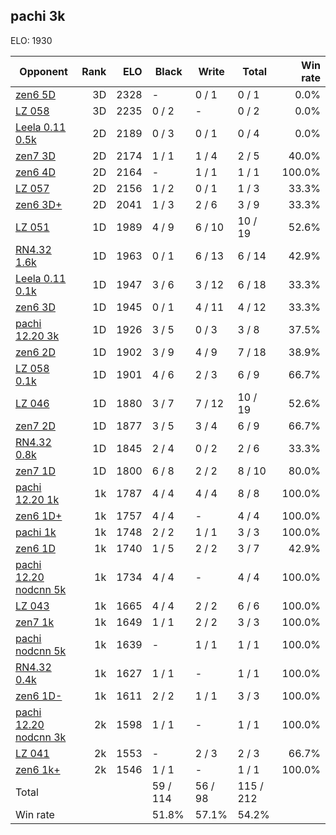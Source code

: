 ## pachi 3k ##

ELO: 1930

Opponent | Rank | ELO | Black | Write | Total | Win rate
---------|-----:|----:|-------|-------|-------|-------:
[zen6 5D](zen6%205D.md) | 3D | 2328 | - | 0 / 1 | 0 / 1 | 0.0%
[LZ 058](LZ%20058.md) | 3D | 2235 | 0 / 2 | - | 0 / 2 | 0.0%
[Leela 0.11 0.5k](Leela%200.11%200.5k.md) | 2D | 2189 | 0 / 3 | 0 / 1 | 0 / 4 | 0.0%
[zen7 3D](zen7%203D.md) | 2D | 2174 | 1 / 1 | 1 / 4 | 2 / 5 | 40.0%
[zen6 4D](zen6%204D.md) | 2D | 2164 | - | 1 / 1 | 1 / 1 | 100.0%
[LZ 057](LZ%20057.md) | 2D | 2156 | 1 / 2 | 0 / 1 | 1 / 3 | 33.3%
[zen6 3D+](zen6%203D+.md) | 2D | 2041 | 1 / 3 | 2 / 6 | 3 / 9 | 33.3%
[LZ 051](LZ%20051.md) | 1D | 1989 | 4 / 9 | 6 / 10 | 10 / 19 | 52.6%
[RN4.32 1.6k](RN4.32%201.6k.md) | 1D | 1963 | 0 / 1 | 6 / 13 | 6 / 14 | 42.9%
[Leela 0.11 0.1k](Leela%200.11%200.1k.md) | 1D | 1947 | 3 / 6 | 3 / 12 | 6 / 18 | 33.3%
[zen6 3D](zen6%203D.md) | 1D | 1945 | 0 / 1 | 4 / 11 | 4 / 12 | 33.3%
[pachi 12.20 3k](pachi%2012.20%203k.md) | 1D | 1926 | 3 / 5 | 0 / 3 | 3 / 8 | 37.5%
[zen6 2D](zen6%202D.md) | 1D | 1902 | 3 / 9 | 4 / 9 | 7 / 18 | 38.9%
[LZ 058 0.1k](LZ%20058%200.1k.md) | 1D | 1901 | 4 / 6 | 2 / 3 | 6 / 9 | 66.7%
[LZ 046](LZ%20046.md) | 1D | 1880 | 3 / 7 | 7 / 12 | 10 / 19 | 52.6%
[zen7 2D](zen7%202D.md) | 1D | 1877 | 3 / 5 | 3 / 4 | 6 / 9 | 66.7%
[RN4.32 0.8k](RN4.32%200.8k.md) | 1D | 1845 | 2 / 4 | 0 / 2 | 2 / 6 | 33.3%
[zen7 1D](zen7%201D.md) | 1D | 1800 | 6 / 8 | 2 / 2 | 8 / 10 | 80.0%
[pachi 12.20 1k](pachi%2012.20%201k.md) | 1k | 1787 | 4 / 4 | 4 / 4 | 8 / 8 | 100.0%
[zen6 1D+](zen6%201D+.md) | 1k | 1757 | 4 / 4 | - | 4 / 4 | 100.0%
[pachi 1k](pachi%201k.md) | 1k | 1748 | 2 / 2 | 1 / 1 | 3 / 3 | 100.0%
[zen6 1D](zen6%201D.md) | 1k | 1740 | 1 / 5 | 2 / 2 | 3 / 7 | 42.9%
[pachi 12.20 nodcnn 5k](pachi%2012.20%20nodcnn%205k.md) | 1k | 1734 | 4 / 4 | - | 4 / 4 | 100.0%
[LZ 043](LZ%20043.md) | 1k | 1665 | 4 / 4 | 2 / 2 | 6 / 6 | 100.0%
[zen7 1k](zen7%201k.md) | 1k | 1649 | 1 / 1 | 2 / 2 | 3 / 3 | 100.0%
[pachi nodcnn 5k](pachi%20nodcnn%205k.md) | 1k | 1639 | - | 1 / 1 | 1 / 1 | 100.0%
[RN4.32 0.4k](RN4.32%200.4k.md) | 1k | 1627 | 1 / 1 | - | 1 / 1 | 100.0%
[zen6 1D-](zen6%201D-.md) | 1k | 1611 | 2 / 2 | 1 / 1 | 3 / 3 | 100.0%
[pachi 12.20 nodcnn 3k](pachi%2012.20%20nodcnn%203k.md) | 2k | 1598 | 1 / 1 | - | 1 / 1 | 100.0%
[LZ 041](LZ%20041.md) | 2k | 1553 | - | 2 / 3 | 2 / 3 | 66.7%
[zen6 1k+](zen6%201k+.md) | 2k | 1546 | 1 / 1 | - | 1 / 1 | 100.0%
Total | | | 59 / 114 | 56 / 98 | 115 / 212 | 
Win rate| | | 51.8% | 57.1% | 54.2% | 
